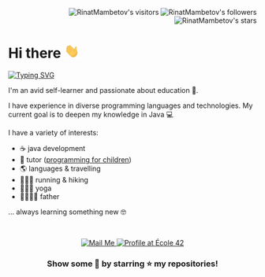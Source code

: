 <p align="right">
	<img alt="RinatMambetov's visitors" src="https://komarev.com/ghpvc/?username=RinatMambetov&color=8c36db&style=flat&label=visitors" />
	<img alt="RinatMambetov's followers" src="https://img.shields.io/github/followers/RinatMambetov?color=blueviolet" />
	<img alt="RinatMambetov's stars" src="https://img.shields.io/github/stars/RinatMambetov?color=blueviolet" />
</p>

# Hi there <img src="https://raw.githubusercontent.com/appinha/appinha/main/img/Hi.gif" width="30px">

<!-- ### Thanks for visiting! 😄 -->

[![Typing SVG](https://readme-typing-svg.herokuapp.com?color=%164B63FF&lines=Thanks+for+visiting!+😄)](https://git.io/typing-svg)

I'm an avid self-learner and passionate about education 📖.
<!-- I'm a software engineering student at [Школа 21](https://21-school.ru/) 🏫 -->

I have experience in diverse programming languages and technologies. My current goal is to deepen my knowledge in Java 💻

I have a variety of interests:

- ☕️ java development
- 📖 tutor ([programming for children](https://rinat-tutor.tilda.ws/))
- 🌎 languages & travelling
- 🏃🏻‍♂️ running & hiking
- 🧘🏼‍♂️ yoga
- 👨‍👩‍👧‍👦 father

... always learning something new 🤓

<!-- [![codewars](https://www.codewars.com/users/RinatMambetov/badges/small)](https://www.codewars.com/users/RinatMambetov) -->

<!-- ![Leetcode Stats](https://leetcard.jacoblin.cool/RinatMambetov?theme=light) -->

<!-- [![GitHub Streak](https://github-readme-streak-stats.herokuapp.com/?user=RinatMambetov)](https://git.io/streak-stats) -->

<!-- [![Readme Quotes](https://quotes-github-readme.vercel.app/api?type=horizontal&theme=light)](https://github.com/piyushsuthar/github-readme-quotes) -->

<br>

<p align="center">
	<a href="mailto:mambetovpost@gmail.com">
		<img alt="Mail Me" src="https://img.shields.io/badge/-Mail_me-blueviolet?style=flat&logo=Gmail&logoColor=white&link=mailto:mambetovpost@gmail.com" />
	</a>
	<!-- <a href="https://profile.intra.42.fr/users/greita">
		<img alt="Profile at École 42" src="https://img.shields.io/badge/-greita-yellow?style=flat&logo=42&logoColor=white&link=https://profile.intra.42.fr/users/greita" />
	</a> -->
	<a href="https://vk.com/rinatmambetov">
		<img alt="Profile at École 42" src="https://img.shields.io/badge/-Message me-blue?style=flat&logo=vk&logoColor=white&link=https://vk.com/rinatmambetov" />
	</a>
</p>

<h3 align="center">
	Show some 🤗 by starring ⭐️ my repositories!
</h3>
